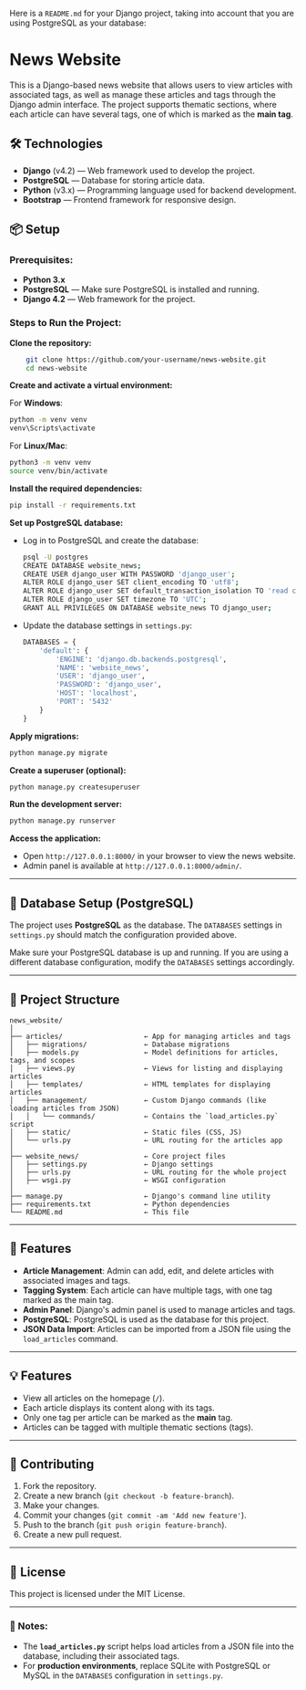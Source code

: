 Here is a `README.md` for your Django project, taking into account that you are using PostgreSQL as your database:


# News Website

This is a Django-based news website that allows users to view articles with associated tags, as well as manage these articles and tags through the Django admin interface. The project supports thematic sections, where each article can have several tags, one of which is marked as the **main tag**.

## 🛠 Technologies

- **Django** (v4.2) — Web framework used to develop the project.
- **PostgreSQL** — Database for storing article data.
- **Python** (v3.x) — Programming language used for backend development.
- **Bootstrap** — Frontend framework for responsive design.

## 📦 Setup

### Prerequisites:
- **Python 3.x**
- **PostgreSQL** — Make sure PostgreSQL is installed and running.
- **Django 4.2** — Web framework for the project.

### Steps to Run the Project:

**Clone the repository:**
```bash
    git clone https://github.com/your-username/news-website.git
    cd news-website
```

**Create and activate a virtual environment:**

For **Windows**:
   ```bash
   python -m venv venv
   venv\Scripts\activate
```

For **Linux/Mac**:

```bash
python3 -m venv venv
source venv/bin/activate
```

**Install the required dependencies:**

   ```bash
   pip install -r requirements.txt
   ```

**Set up PostgreSQL database:**

   * Log in to PostgreSQL and create the database:

     ```bash
     psql -U postgres
     CREATE DATABASE website_news;
     CREATE USER django_user WITH PASSWORD 'django_user';
     ALTER ROLE django_user SET client_encoding TO 'utf8';
     ALTER ROLE django_user SET default_transaction_isolation TO 'read committed';
     ALTER ROLE django_user SET timezone TO 'UTC';
     GRANT ALL PRIVILEGES ON DATABASE website_news TO django_user;
     ```

   * Update the database settings in `settings.py`:

     ```python
     DATABASES = {
         'default': {
             'ENGINE': 'django.db.backends.postgresql',
             'NAME': 'website_news',
             'USER': 'django_user',
             'PASSWORD': 'django_user',
             'HOST': 'localhost',
             'PORT': '5432'
         }
     }
     ```

**Apply migrations:**

   ```bash
   python manage.py migrate
   ```

**Create a superuser (optional):**

   ```bash
   python manage.py createsuperuser
   ```

**Run the development server:**

   ```bash
   python manage.py runserver
   ```

**Access the application:**

   * Open `http://127.0.0.1:8000/` in your browser to view the news website.
   * Admin panel is available at `http://127.0.0.1:8000/admin/`.

---

## 💾 Database Setup (PostgreSQL)

The project uses **PostgreSQL** as the database. The `DATABASES` settings in `settings.py` should match the configuration provided above.

Make sure your PostgreSQL database is up and running. If you are using a different database configuration, modify the `DATABASES` settings accordingly.

---

## 📂 Project Structure

```
news_website/
│
├── articles/                    ← App for managing articles and tags
│   ├── migrations/              ← Database migrations
│   ├── models.py                ← Model definitions for articles, tags, and scopes
│   ├── views.py                 ← Views for listing and displaying articles
│   ├── templates/               ← HTML templates for displaying articles
│   ├── management/              ← Custom Django commands (like loading articles from JSON)
│   │   └── commands/            ← Contains the `load_articles.py` script
│   ├── static/                  ← Static files (CSS, JS)
│   └── urls.py                  ← URL routing for the articles app
│
├── website_news/                ← Core project files
│   ├── settings.py              ← Django settings
│   ├── urls.py                  ← URL routing for the whole project
│   ├── wsgi.py                  ← WSGI configuration
│
├── manage.py                    ← Django's command line utility
├── requirements.txt             ← Python dependencies
└── README.md                    ← This file
```

---

## 📝 Features

* **Article Management**: Admin can add, edit, and delete articles with associated images and tags.
* **Tagging System**: Each article can have multiple tags, with one tag marked as the main tag.
* **Admin Panel**: Django's admin panel is used to manage articles and tags.
* **PostgreSQL**: PostgreSQL is used as the database for this project.
* **JSON Data Import**: Articles can be imported from a JSON file using the `load_articles` command.

---

## 💡 Features

* View all articles on the homepage (`/`).
* Each article displays its content along with its tags.
* Only one tag per article can be marked as the **main** tag.
* Articles can be tagged with multiple thematic sections (tags).

---

## 💬 Contributing

1. Fork the repository.
2. Create a new branch (`git checkout -b feature-branch`).
3. Make your changes.
4. Commit your changes (`git commit -am 'Add new feature'`).
5. Push to the branch (`git push origin feature-branch`).
6. Create a new pull request.

---

## 📜 License

This project is licensed under the MIT License.

---

### 📌 Notes:

* The **`load_articles.py`** script helps load articles from a JSON file into the database, including their associated tags.
* For **production environments**, replace SQLite with PostgreSQL or MySQL in the `DATABASES` configuration in `settings.py`.
